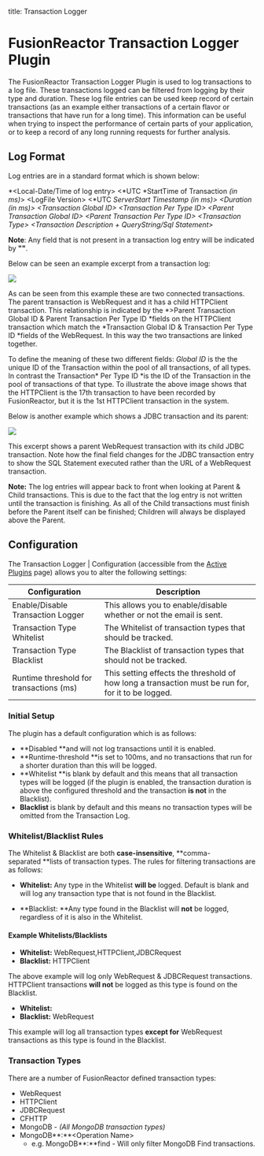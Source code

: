 title: Transaction Logger
# FusionReactor Transaction Logger Plugin

The FusionReactor Transaction Logger Plugin is used to log transactions to a log file.
These transactions logged can be filtered from logging by their type and duration. These
log file entries can be used keep record of certain transactions (as an
example either transactions of a certain flavor or transactions that
have run for a long time). This information can be useful when trying to
inspect the performance of certain parts of your application, or to keep
a record of any long running requests for further analysis.

## Log Format

Log entries are in a standard format which is shown below:

*&lt;Local-Date/Time of log entry&gt;
&lt;*UTC *StartTime of
Transaction *(in ms)*&gt;
&lt;LogFile Version&gt; &lt;*UTC *ServerStart Timestamp (in ms)&gt; &lt;Duration *(in ms)*&gt; &lt;Transaction Global
ID&gt; &lt;Transaction Per Type ID&gt; &lt;Parent Transaction Global
ID&gt; &lt;Parent Transaction Per Type ID&gt; &lt;Transaction Type&gt;
&lt;Transaction Description + QueryString/Sql Statement&gt;*

**Note**: Any field that is not present
in a transaction log entry will be indicated by **""**.

Below can be seen an example excerpt
from a transaction log:

[![](/attachments/245548275/245548292.png)](/attachments/245548275/245548292.png)


As can be seen from this example these are two connected transactions.
The parent transaction is WebRequest and it has a child HTTPClient
transaction. This relationship is indicated by the *>Parent Transaction Global ID & Parent
Transaction Per Type ID *fields
on the HTTPClient transaction which match the *Transaction Global ID & Transaction Per Type
ID *fields of the WebRequest. In
this way the two transactions are linked together.

To
define the meaning of these two different fields: *Global ID* is the the
unique ID of the Transaction within the pool of all transactions, of all
types. In contrast the Transaction* Per Type ID *is the ID of the
Transaction in the pool of transactions of that type. To illustrate the
above image shows that the HTTPClient is the 17th transaction to have
been recorded by FusionReactor, but it is the 1st HTTPClient transaction
in the system.

Below is another example which shows a
JDBC transaction and its parent:

[![](/attachments/245548275/245548286.png)](/attachments/245548275/245548286.png)

This excerpt shows a parent WebRequest transaction with its child JDBC
transaction. Note how the final field changes for the JDBC transaction
entry to show the SQL Statement executed rather than the URL of a
WebRequest transaction.

**Note:** The log entries will appear back to front when looking at
Parent & Child transactions. This is due to the fact that the log entry
is not written until the transaction is finishing. As all of the Child
transactions must finish before the Parent itself can be finished;
Children will always be displayed above the Parent.

## Configuration

The Transaction Logger | Configuration (accessible from
the [Active Plugins](Overview.md#active-plugins) page)
allows you to alter the following settings:

|Configuration|Description|
|--- |--- |
|Enable/Disable Transaction Logger|This allows you to enable/disable whether or not the email is sent.|
|Transaction Type Whitelist|The Whitelist of transaction types that should be tracked.|
|Transaction Type Blacklist|The Blacklist of transaction types that should not be tracked.|
|Runtime threshold for transactions (ms)|This setting effects the threshold of how long a transaction must be run for, for it to be logged.|


### Initial Setup

The plugin has a default configuration which is as follows:

-   **Disabled **and will not log transactions until it is enabled. 
-   **Runtime-threshold **is set to 100ms, and no transactions that run
    for a shorter duration than this will be logged.
-   **Whitelist **is blank by default and this means that all
    transaction types will be logged (if the plugin is enabled, the
    transaction duration is above the configured threshold and the
    transaction **is not** in the Blacklist).
-   **Blacklist** is blank by default and this means no transaction
    types will be omitted from the Transaction Log.

### Whitelist/Blacklist Rules


The Whitelist & Blacklist are
both **case-insensitive**, **comma-separated **lists
of transaction types. The rules for filtering transactions are as
follows:

-   **Whitelist:** Any type in the Whitelist **will be** logged. Default
    is blank and will log any transaction type that is not found in the
    Blacklist.

-   **Blacklist: **Any type found in the Blacklist will **not** be
    logged, regardless of it is also in the Whitelist.

#### Example Whitelists/Blacklists

-   **Whitelist:**
    WebRequest,HTTPClient,JDBCRequest
-   **Blacklist:** HTTPClient

The above example will log only WebRequest & JDBCRequest transactions.
HTTPClient transactions **will not** be logged as this type is found on
the Blacklist.

-   **Whitelist:** 
-   **Blacklist:** WebRequest

This example will log all transaction
types **except for** WebRequest transactions as this type is found in
the Blacklist.

### Transaction Types

There are a number of FusionReactor defined transaction types:

-   WebRequest
-   HTTPClient
-   JDBCRequest
-   CFHTTP
-   MongoDB - *(All MongoDB transaction types)*
-   MongoDB**:**&lt;Operation Name&gt;
    -   e.g. MongoDB**:**find - Will only filter MongoDB Find
        transactions.
